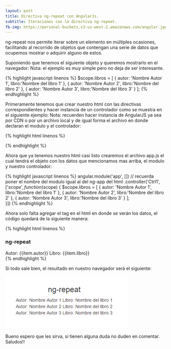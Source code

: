 ```yaml
---
layout: post
title: Directiva ng-repeat con AngularJs.
subtitle: Iteraciones con la directiva ng-repeat.
fb-img: https://personal-buckets.s3-us-west-2.amazonaws.com/angular.jpg
---
```


ng-repeat nos permite iterar sobre un elemento en múltiples ocasiones, facilitando al recorrido de objetos que contengan una serie de datos que ocupemos mostrar o adquirir alguno de estos.

Suponiendo que tenemos el siguiente objeto y queremos mostrarlo en el navegador: 
Nota: el ejemplo es muy simple pero no deja de ser interesante.

{% highlight javascript linenos %}
$scope.libros = [
	{
		autor: 'Nombre Autor 1',
		libro:'Nombre del libro 1'
	},
	{
		autor: 'Nombre Autor 2',
		libro:'Nombre del libro 2'
	},
	{
		autor: 'Nombre Autor 3',
		libro:'Nombre del libro 3'
	}
];
{% endhighlight %}

Primeramente tenemos que crear nuestro html con las directivas correspondientes y hacer instancia de un controlador como se muestra en el siguiente ejemplo:
Nota: recuerden hacer instancia de AngularJS ya sea por CDN o por un archivo local y de igual forma el archivo en donde declaran el modulo y el controlador:

{% highlight html linenos %}
<!DOCTYPE html>
<html lang="es">
 <head>

   <meta charset="UTF-8" />
   <title> ng-repeat -> AngularJS </title>
   <!-- Aquí esta la referencia de ANGULARJS -->
   <!-- La ubicación puede varia a la de ustedes -->
   <script src="./vendors/angular.min.js"></script>
   <!-- Aquí instanciamos el archivo que tendra nuestro modulo y controlador-->
   <!-- El archivo lo declararemos mas abajo con el nombre de app.js-->
   <script src="./vendors/js/app.js"></script>
 </head>
 <body ng-app="app"><!-- Direcctiva para inicializar una aplicación angular-->

   <div ng-controller="Ctrl1"><!-- Ahora declaramos nuestro controlador -->       
   </div>

 </body>
</html>
{% endhighlight %}

Ahora que ya tenemos nuestro html casi listo crearemos el archivo app.js el cual tendrá el objeto con los datos que mencionamos mas arriba, el modulo y nuestro controlador:

{% highlight javascript linenos %}
angular.module('app', []) // recuerda poner el nombre del modulo igual al del ng-app del html
.controller('Ctrl1', ['$scope', function ($scope) {
    $scope.libros = [
        {
            autor: 'Nombre Autor 1',
            libro:'Nombre del libro 1'
        },
        {
            autor: 'Nombre Autor 2',
            libro:'Nombre del libro 2'
        },
        {
            autor: 'Nombre Autor 3',
            libro:'Nombre del libro 3'
        }
    ];    
}])
{% endhighlight %}

Ahora solo falta agregar el tag en el html en donde se verán los datos, el código quedará de la siguiente manera: 

{% highlight html linenos %}
<!DOCTYPE html>
<html lang="es">
 <head>
   <meta charset="UTF-8" />
   <title> ng-repeat -> AngularJS </title>
   <script src="./vendors/angular.min.js"></script>
   <script src="./vendors/js/app.js"></script>
 </head>
 <body ng-app="app">

   <div ng-controller="Ctrl1">
       <h3>ng-repeat</h3> 
       <!-- Dentro de este div se reflejaran los datos y 
       aquí declaramos nuestra directiva ng-repeat -->
       <div ng-repeat="item in libros">
            <span>Autor: </span>{{item.autor}}
            <span>Libro: </span>{{item.libro}}
       </div>
   </div>

 </body>
</html>
{% endhighlight %}

Si todo sale bien, el resultado en nuestro navegador será el siguiente: 

![alt text](../img/ng-repe.png)

Bueno espero que les sirva, si tienen alguna duda no duden en comentar.
Saludos!!
